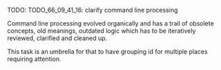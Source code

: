 
TODO: TODO_66_09_41_16: clarify command line processing

Command line processing evolved organically and has a trail of obsolete concepts, old meanings, outdated logic
which has to be iteratively reviewed, clarified and cleaned up.

This task is an umbrella for that to have grouping id for multiple places requiring attention.
